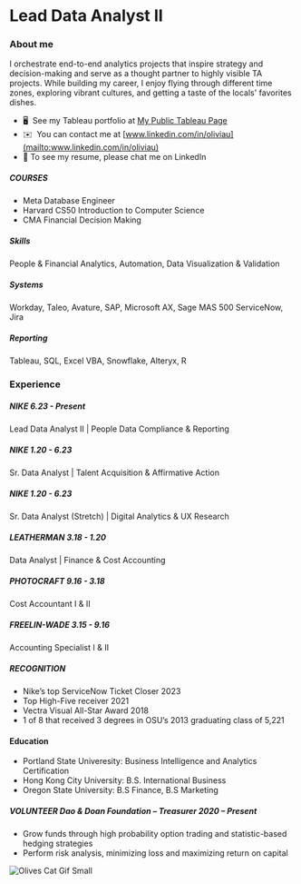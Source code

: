 # Lead Data Analyst II

### About me 
I orchestrate end-to-end analytics projects that inspire strategy and decision-making and serve as a thought partner to highly visible TA projects. While building my career, I enjoy flying through different time zones, exploring vibrant cultures, and getting a taste of the locals' favorites dishes.
* 🖥️  See my Tableau portfolio at [My Public Tableau Page](http://rb.gy/appacu)
* ✉️  You can contact me at [www.linkedin.com/in/oliviau](mailto:www.linkedin.com/in/oliviau)
* 💬  To see my resume, please chat me on LinkedIn 

##### COURSES	
* Meta Database Engineer
* Harvard CS50 Introduction to Computer Science
* CMA Financial Decision Making
  
##### Skills		
People & Financial Analytics, Automation, Data Visualization & Validation 

##### Systems 
Workday, Taleo, Avature, SAP, Microsoft AX, Sage MAS 500  ServiceNow, Jira

##### Reporting 
Tableau, SQL, Excel VBA, Snowflake, Alteryx, R

### Experience

##### NIKE	 6.23 - Present
Lead Data Analyst II | People Data Compliance & Reporting 		 
      
##### NIKE	 1.20 - 6.23
Sr. Data Analyst | Talent Acquisition & Affirmative Action 	                                    

##### NIKE	 1.20 - 6.23
Sr. Data Analyst (Stretch) | Digital Analytics & UX Research  		    

##### LEATHERMAN 3.18 - 1.20	 
Data Analyst | Finance & Cost Accounting		     

##### PHOTOCRAFT	9.16 - 3.18
Cost Accountant I & II					     

##### FREELIN-WADE	3.15 - 9.16
Accounting Specialist I & II 		                               

##### RECOGNITION 
* Nike’s top ServiceNow Ticket Closer 2023
* Top High-Five receiver 2021
* Vectra Visual All-Star Award 2018 
* 1 of 8 that received 3 degrees in OSU’s 2013 graduating class of 5,221

#### Education
* Portland State Univeresity: Business Intelligence and Analytics Certification
* Hong Kong City University: B.S. International Business
* Oregon State University: B.S Finance, B.S Marketing
 
##### VOLUNTEER 	Dao & Doan Foundation – Treasurer 2020 – Present
* Grow funds through high probability option trading and statistic-based hedging strategies
* Perform risk analysis, minimizing loss and maximizing return on capital	    

![Olives Cat Gif Small](https://github.com/oliviasportfolio/oliviasportfolio/assets/30008823/f44db085-717b-4802-a707-b4d6c374255f)


<!--
**oliviasportfolio/oliviasportfolio** is a ✨ _special_ ✨ repository because its `README.md` (this file) appears on your GitHub profile.
### Hi there 👋
Here are some ideas to get you started:

- 🔭 I’m currently working on ...
- 🌱 I’m currently learning ...
- 👯 I’m looking to collaborate on ...
- 🤔 I’m looking for help with ...
- 💬 Ask me about ...
- 📫 How to reach me: ...
- 😄 Pronouns: ...
- ⚡ Fun fact: ...
-->
